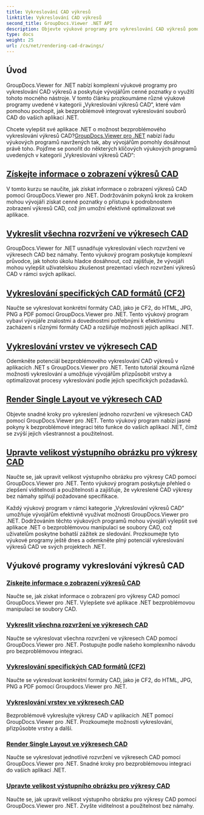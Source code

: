 ```yaml
---
title: Vykreslování CAD výkresů
linktitle: Vykreslování CAD výkresů
second_title: GroupDocs.Viewer .NET API
description: Objevte výukové programy pro vykreslování CAD výkresů pomocí GroupDocs.Viewer pro .NET. Naučte se vylepšovat aplikace .NET pomocí bezproblémové práce se soubory CAD.
type: docs
weight: 25
url: /cs/net/rendering-cad-drawings/
---
```


## Úvod

GroupDocs.Viewer for .NET nabízí komplexní výukové programy pro vykreslování CAD výkresů a poskytuje vývojářům cenné poznatky o využití tohoto mocného nástroje. V tomto článku prozkoumáme různé výukové programy uvedené v kategorii „Vykreslování výkresů CAD“, které vám pomohou pochopit, jak bezproblémově integrovat vykreslování souborů CAD do vašich aplikací .NET.

Chcete vylepšit své aplikace .NET o možnost bezproblémového vykreslování výkresů CAD?[GroupDocs.Viewer pro .NET](#) nabízí řadu výukových programů navržených tak, aby vývojářům pomohly dosáhnout právě toho. Pojďme se ponořit do některých klíčových výukových programů uvedených v kategorii „Vykreslování výkresů CAD“:

## [Získejte informace o zobrazení výkresů CAD](./get-view-info-cad-drawing/)
V tomto kurzu se naučíte, jak získat informace o zobrazení výkresů CAD pomocí GroupDocs.Viewer pro .NET. Dodržováním pokynů krok za krokem mohou vývojáři získat cenné poznatky o přístupu k podrobnostem zobrazení výkresů CAD, což jim umožní efektivně optimalizovat své aplikace.

## [Vykreslit všechna rozvržení ve výkresech CAD](./render-all-layouts-cad/)
GroupDocs.Viewer for .NET usnadňuje vykreslování všech rozvržení ve výkresech CAD bez námahy. Tento výukový program poskytuje komplexní průvodce, jak tohoto úkolu hladce dosáhnout, což zajišťuje, že vývojáři mohou vylepšit uživatelskou zkušenost prezentací všech rozvržení výkresů CAD v rámci svých aplikací.

## [Vykreslování specifických CAD formátů (CF2)](./render-specific-cad-formats/)
Naučte se vykreslovat konkrétní formáty CAD, jako je CF2, do HTML, JPG, PNG a PDF pomocí GroupDocs.Viewer pro .NET. Tento výukový program vybaví vývojáře znalostmi a dovednostmi potřebnými k efektivnímu zacházení s různými formáty CAD a rozšiřuje možnosti jejich aplikací .NET.

## [Vykreslování vrstev ve výkresech CAD](./render-layers-cad/)
Odemkněte potenciál bezproblémového vykreslování CAD výkresů v aplikacích .NET s GroupDocs.Viewer pro .NET. Tento tutoriál zkoumá různé možnosti vykreslování a umožňuje vývojářům přizpůsobit vrstvy a optimalizovat procesy vykreslování podle jejich specifických požadavků.

## [Render Single Layout ve výkresech CAD](./render-single-layout-cad/)
Objevte snadné kroky pro vykreslení jednoho rozvržení ve výkresech CAD pomocí GroupDocs.Viewer pro .NET. Tento výukový program nabízí jasné pokyny k bezproblémové integraci této funkce do vašich aplikací .NET, čímž se zvýší jejich všestrannost a použitelnost.

## [Upravte velikost výstupního obrázku pro výkresy CAD](./adjust-output-image-size-cad/)
Naučte se, jak upravit velikost výstupního obrázku pro výkresy CAD pomocí GroupDocs.Viewer pro .NET. Tento výukový program poskytuje přehled o zlepšení viditelnosti a použitelnosti a zajišťuje, že vykreslené CAD výkresy bez námahy splňují požadované specifikace.

Každý výukový program v rámci kategorie „Vykreslování výkresů CAD“ umožňuje vývojářům efektivně využívat možnosti GroupDocs.Viewer pro .NET. Dodržováním těchto výukových programů mohou vývojáři vylepšit své aplikace .NET o bezproblémovou manipulaci se soubory CAD, což uživatelům poskytne bohatší zážitek ze sledování. Prozkoumejte tyto výukové programy ještě dnes a odemkněte plný potenciál vykreslování výkresů CAD ve svých projektech .NET.

## Výukové programy vykreslování výkresů CAD
### [Získejte informace o zobrazení výkresů CAD](./get-view-info-cad-drawing/)
Naučte se, jak získat informace o zobrazení pro výkresy CAD pomocí GroupDocs.Viewer pro .NET. Vylepšete své aplikace .NET bezproblémovou manipulací se soubory CAD.
### [Vykreslit všechna rozvržení ve výkresech CAD](./render-all-layouts-cad/)
Naučte se vykreslovat všechna rozvržení ve výkresech CAD pomocí GroupDocs.Viewer pro .NET. Postupujte podle našeho komplexního návodu pro bezproblémovou integraci.
### [Vykreslování specifických CAD formátů (CF2)](./render-specific-cad-formats/)
Naučte se vykreslovat konkrétní formáty CAD, jako je CF2, do HTML, JPG, PNG a PDF pomocí Groupdocs.Viewer pro .NET.
### [Vykreslování vrstev ve výkresech CAD](./render-layers-cad/)
Bezproblémově vykreslujte výkresy CAD v aplikacích .NET pomocí GroupDocs.Viewer pro .NET. Prozkoumejte možnosti vykreslování, přizpůsobte vrstvy a další.
### [Render Single Layout ve výkresech CAD](./render-single-layout-cad/)
Naučte se vykreslovat jednotlivé rozvržení ve výkresech CAD pomocí GroupDocs.Viewer pro .NET. Snadné kroky pro bezproblémovou integraci do vašich aplikací .NET.
### [Upravte velikost výstupního obrázku pro výkresy CAD](./adjust-output-image-size-cad/)
Naučte se, jak upravit velikost výstupního obrázku pro výkresy CAD pomocí GroupDocs.Viewer pro .NET. Zvyšte viditelnost a použitelnost bez námahy.